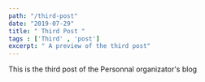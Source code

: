 ```yaml
---
path: "/third-post"
date: "2019-07-29"
title: " Third Post "
tags : ['Third' , 'post']
excerpt: " A preview of the third post"
---
```


This is the third post of the Personnal organizator's blog